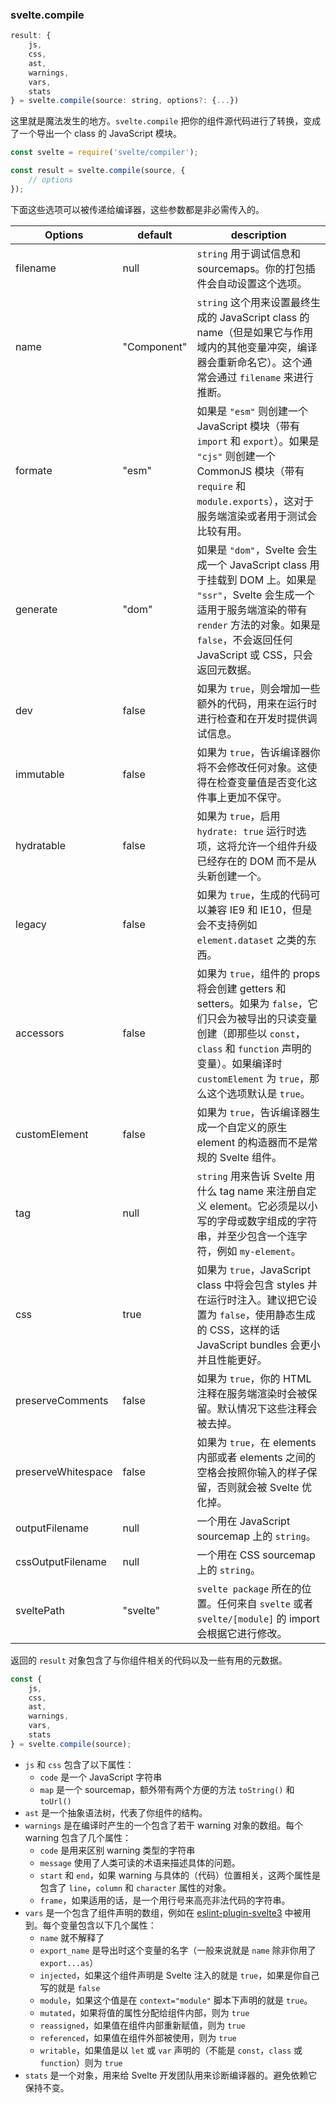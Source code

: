 ### svelte.compile

```js
result: {
	js,
	css,
	ast,
	warnings,
	vars,
	stats
} = svelte.compile(source: string, options?: {...})

```

这里就是魔法发生的地方。`svelte.compile` 把你的组件源代码进行了转换，变成了一个导出一个 class 的 JavaScript 模块。

```js
const svelte = require('svelte/compiler');

const result = svelte.compile(source, {
	// options
});
```

下面这些选项可以被传递给编译器，这些参数都是非必需传入的。

|Options           |default    |description                                                                                                                                        |
|------------------|-----------|---------------------------------------------------------------------------------------------------------------------------------------------------|
|filename          |null       |`string` 用于调试信息和 sourcemaps。你的打包插件会自动设置这个选项。                                                                                                         |
|name              |"Component"|`string` 这个用来设置最终生成的 JavaScript class 的 name（但是如果它与作用域内的其他变量冲突，编译器会重新命名它）。这个通常会通过 `filename` 来进行推断。                                                    |
|formate           |"esm"      |如果是 `"esm"` 则创建一个 JavaScript 模块（带有 `import` 和 `export`）。如果是 `"cjs"` 则创建一个 CommonJS 模块（带有 `require` 和 `module.exports`），这对于服务端渲染或者用于测试会比较有用。                    |
|generate          |"dom"      |如果是 `"dom"`，Svelte 会生成一个 JavaScript class 用于挂载到 DOM 上。如果是 `"ssr"`，Svelte 会生成一个适用于服务端渲染的带有 `render` 方法的对象。如果是 `false`，不会返回任何 JavaScript 或 CSS，只会返回元数据。|
|dev               |false      |如果为 `true`，则会增加一些额外的代码，用来在运行时进行检查和在开发时提供调试信息。                                                                                                         |
|immutable         |false      |如果为 `true`，告诉编译器你将不会修改任何对象。这使得在检查变量值是否变化这件事上更加不保守。                                                                                                  |
|hydratable        |false      |如果为 `true`，启用 `hydrate: true` 运行时选项，这将允许一个组件升级已经存在的 DOM 而不是从头新创建一个。                                                                                    |
|legacy            |false      |如果为 `true`，生成的代码可以兼容 IE9 和 IE10，但是会不支持例如 `element.dataset` 之类的东西。                                                                                        |
|accessors         |false      |如果为 `true`，组件的 props 将会创建 getters 和 setters。如果为 `false`，它们只会为被导出的只读变量创建（即那些以 `const`，`class` 和 `function` 声明的变量）。如果编译时 `customElement` 为 `true`，那么这个选项默认是 `true`。  |
|customElement     |false      |如果为 `true`，告诉编译器生成一个自定义的原生 element 的构造器而不是常规的 Svelte 组件。                                                                                       |
|tag               |null       |`string` 用来告诉 Svelte 用什么 tag name 来注册自定义 element。它必须是以小写的字母或数字组成的字符串，并至少包含一个连字符，例如 `my-element`。                                                                                              |
|css               |true       |如果为 `true`，JavaScript class 中将会包含 styles 并在运行时注入。建议把它设置为 `false`，使用静态生成的 CSS，这样的话 JavaScript bundles 会更小并且性能更好。                                        |
|preserveComments  |false      |如果为 `true`，你的 HTML 注释在服务端渲染时会被保留。默认情况下这些注释会被去掉。                                                                                                      |
|preserveWhitespace|false      |如果为 `true`，在 elements 内部或者 elements 之间的空格会按照你输入的样子保留，否则就会被 Svelte 优化掉。                                                                                 |
|outputFilename    |null       |一个用在 JavaScript sourcemap 上的 `string`。                                                                                                               |
|cssOutputFilename |null       |一个用在 CSS sourcemap 上的 `string`。                                                                                                                      |
|sveltePath        |"svelte"   |`svelte package` 所在的位置。任何来自 `svelte` 或者 `svelte/[module]` 的 import 会根据它进行修改。                                                                             |

返回的 `result` 对象包含了与你组件相关的代码以及一些有用的元数据。

```js
const {
	js,
	css,
	ast,
	warnings,
	vars,
	stats
} = svelte.compile(source);
```

- `js` 和 `css` 包含了以下属性：
    - `code` 是一个 JavaScript 字符串
    - `map` 是一个 sourcemap，额外带有两个方便的方法 `toString()` 和 `toUrl()`
- `ast` 是一个抽象语法树，代表了你组件的结构。
- `warnings` 是在编译时产生的一个包含了若干 warning 对象的数组。每个 warning 包含了几个属性：
    - `code` 是用来区别 warning 类型的字符串
    - `message` 使用了人类可读的术语来描述具体的问题。
    - `start` 和 `end`，如果 warning 与具体的（代码）位置相关，这两个属性是包含了 `line`，`column` 和 `character` 属性的对象。
    - `frame`，如果适用的话，是一个用行号来高亮非法代码的字符串。
- `vars` 是一个包含了组件声明的数组，例如在 [eslint-plugin-svelte3](https://github.com/sveltejs/eslint-plugin-svelte3) 中被用到。每个变量包含以下几个属性：
    - `name` 就不解释了
    - `export_name` 是导出时这个变量的名字（一般来说就是 `name` 除非你用了 `export...as`）
    - `injected`，如果这个组件声明是 Svelte 注入的就是 `true`，如果是你自己写的就是 `false`
    - `module`，如果这个值是在 `context="module"` 脚本下声明的就是 `true`。
    - `mutated`，如果将值的属性分配给组件内部，则为 `true`
    - `reassigned`，如果值在组件内部重新赋值，则为 `true`
    - `referenced`，如果值在组件外部被使用，则为 `true`
    - `writable`，如果值是以 `let` 或 `var` 声明的（不能是 `const`，`class` 或 `function`）则为 `true`
- `stats` 是一个对象，用来给 Svelte 开发团队用来诊断编译器的。避免依赖它保持不变。